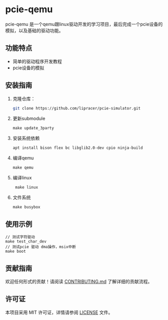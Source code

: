 # pcie-qemu

pcie-qemu 是一个qemu跟linux驱动开发的学习项目，最后完成一个pcie设备的模拟，以及基础的驱动功能。

## 功能特点

- 简单的驱动程序开发教程
- pcie设备的模拟


## 安装指南

1. 克隆仓库：

   ```bash
   git clone https://github.com/lipracer/pcie-simulator.git
   ```
2. 更新submodule
    ```
    make update_3party
    ```
3. 安装系统依赖
    ```
    apt install bison flex bc libglib2.0-dev cpio ninja-build
    ```
4. 编译qemu
    ```
    make qemu
    ```
5. 编译linux
   ```
    make linux
    ```
7. 文件系统
    ```
    make busybox
    ```

## 使用示例

```shell
// 测试字符驱动
make test_char_dev
// 测试pcie 驱动 dma操作，msix中断
make boot
```

## 贡献指南
欢迎任何形式的贡献！请阅读 [CONTRIBUTING.md](./CONTRIBUTING.md) 了解详细的贡献流程。


## 许可证

本项目采用 MIT 许可证，详情请参阅 [LICENSE](./LICENSE) 文件。
